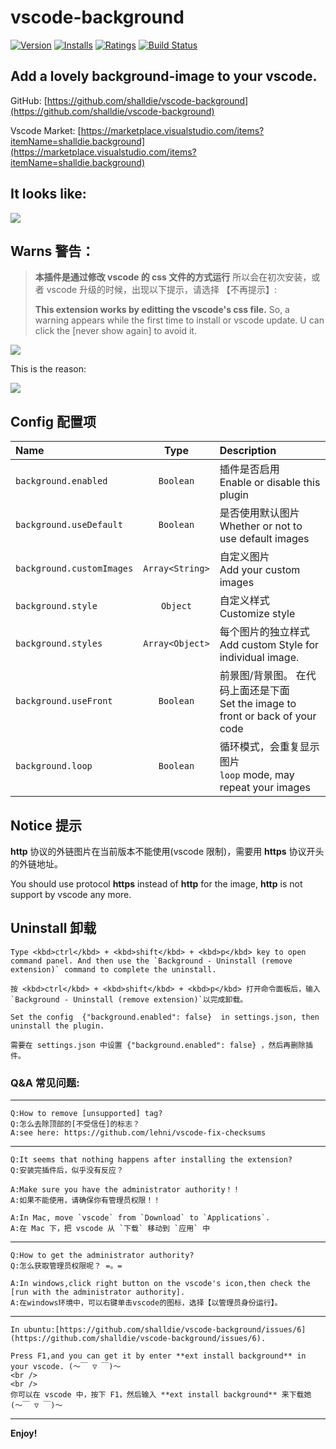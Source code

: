 # vscode-background

[![Version](https://vsmarketplacebadge.apphb.com/version/shalldie.background.svg?style=flat-square&logo=visual-studio-code)](https://marketplace.visualstudio.com/items?itemName=shalldie.background)
[![Installs](https://vsmarketplacebadge.apphb.com/installs/shalldie.background.svg?style=flat-square)](https://marketplace.visualstudio.com/items?itemName=shalldie.background)
[![Ratings](https://vsmarketplacebadge.apphb.com/rating/shalldie.background.svg?style=flat-square)](https://vsmarketplacebadge.apphb.com/rating/shalldie.background.svg)
[![Build Status](https://img.shields.io/github/workflow/status/shalldie/vscode-background/ci?label=build&logo=github&style=flat-square)](https://github.com/shalldie/vscode-background/actions)

## Add a lovely background-image to your vscode.

GitHub: [https://github.com/shalldie/vscode-background](https://github.com/shalldie/vscode-background)

Vscode Market: [https://marketplace.visualstudio.com/items?itemName=shalldie.background](https://marketplace.visualstudio.com/items?itemName=shalldie.background)

## It looks like:

![](https://user-images.githubusercontent.com/9987486/40583705-7105dda8-61c6-11e8-935a-3c5d475a1eb1.gif)

## Warns 警告：

> **本插件是通过修改 vscode 的 css 文件的方式运行**
> 所以会在初次安装，或者 vscode 升级的时候，出现以下提示，请选择 【不再提示】:
>
> **This extension works by editting the vscode's css file.**
> So, a warning appears while the first time to install or vscode update. U can click the [never show again] to avoid it.

![](https://user-images.githubusercontent.com/9987486/40583926-b1fb5398-61ca-11e8-8271-4ac650d158d3.png)

This is the reason:

![](https://user-images.githubusercontent.com/9987486/40583775-91d4c8d6-61c7-11e8-9048-8c5538a32399.png)

## Config 配置项

| Name                      |      Type       | Description                                                                         |
| :------------------------ | :-------------: | :---------------------------------------------------------------------------------- |
| `background.enabled`      |    `Boolean`    | 插件是否启用 <br> Enable or disable this plugin                                     |
| `background.useDefault`   |    `Boolean`    | 是否使用默认图片 <br> Whether or not to use default images                          |
| `background.customImages` | `Array<String>` | 自定义图片 <br> Add your custom images                                              |
| `background.style`        |    `Object`     | 自定义样式 <br> Customize style                                                     |
| `background.styles`       | `Array<Object>` | 每个图片的独立样式 <br> Add custom Style for individual image.                      |
| `background.useFront`     |    `Boolean`    | 前景图/背景图。 在代码上面还是下面 <br> Set the image to front or back of your code |
| `background.loop`         |    `Boolean`    | 循环模式，会重复显示图片 <br> `loop` mode, may repeat your images                   |

## Notice 提示

**http** 协议的外链图片在当前版本不能使用(vscode 限制)，需要用 **https** 协议开头的外链地址。

You should use protocol **https** instead of **http** for the image, **http** is not support by vscode any more.

## Uninstall 卸载

    Type <kbd>ctrl</kbd> + <kbd>shift</kbd> + <kbd>p</kbd> key to open command panel. And then use the `Background - Uninstall (remove extension)` command to complete the uninstall.

    按 <kbd>ctrl</kbd> + <kbd>shift</kbd> + <kbd>p</kbd> 打开命令面板后，输入`Background - Uninstall (remove extension)`以完成卸载。

    Set the config  {"background.enabled": false}  in settings.json, then uninstall the plugin.

    需要在 settings.json 中设置 {"background.enabled": false} ，然后再删除插件。

### Q&A 常见问题:

---

    Q:How to remove [unsupported] tag?
    Q:怎么去除顶部的[不受信任]的标志？
    A:see here: https://github.com/lehni/vscode-fix-checksums

---

    Q:It seems that nothing happens after installing the extension?
    Q:安装完插件后，似乎没有反应？

    A:Make sure you have the administrator authority！！
    A:如果不能使用，请确保你有管理员权限！！

    A:In Mac, move `vscode` from `Download` to `Applications`.
    A:在 Mac 下，把 vscode 从 `下载` 移动到 `应用` 中

---

    Q:How to get the administrator authority?
    Q:怎么获取管理员权限呢？ =。=

    A:In windows,click right button on the vscode's icon,then check the [run with the administrator authority].
    A:在windows环境中，可以右键单击vscode的图标，选择【以管理员身份运行】。

---

    In ubuntu:[https://github.com/shalldie/vscode-background/issues/6](https://github.com/shalldie/vscode-background/issues/6).

    Press F1,and you can get it by enter **ext install background** in your vscode. (～￣ ▽ ￣)～
    <br />
    <br />
    你可以在 vscode 中，按下 F1，然后输入 **ext install background** 来下载她 (～￣ ▽ ￣)～

---

**Enjoy!**
